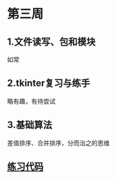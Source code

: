 # 第三周
## 1.文件读写、包和模块
如常
## 2.tkinter复习与练手
略有趣，有待尝试
## 3.基础算法
差值排序、合并排序，分而治之的思维

## [练习代码](https://github.com/angriff24/BDMI-trainningcodes/blob/master/Day03/tkingter%20and%20sort.ipynb)
